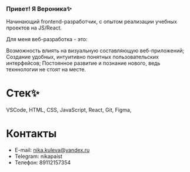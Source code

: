 ### Привет! Я Вероника✨

Начинающий frontend-разработчик, с опытом реализации учебных проектов на JS/React.

Для меня веб-разработка - это:

Возможность влиять на визуальную составляющую веб-приложений;
Создание удобных, интуитивно понятных пользовательских интерфейсов;
Постоянное развитие и познание нового, ведь техннологии не стоят на месте.

# Стек✨
VSCode, HTML, CSS, JavaScript, React, Git, Figma,

# Контакты
* E-mail: nika.kuleva@yandex.ru
* Telegram: nikapaist
* Телефон: 89112157354




